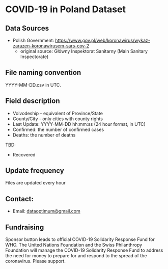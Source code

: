 # COVID-19 in Poland Dataset

## Data Sources

- Polish Government: https://www.gov.pl/web/koronawirus/wykaz-zarazen-koronawirusem-sars-cov-2
    - original source: Główny Inspektorat Sanitarny (Main Sanitary Inspectorate)

## File naming convention

YYYY-MM-DD.csv in UTC.

## Field description

- Voivodeship - equivalent of Province/State
- County/City - only cities with county rights
- Last Update: YYYY-MM-DD hh:mm:ss (24 hour format, in UTC)
- Confirmed: the number of confirmed cases
- Deaths: the number of deaths

TBD:

- Recovered

## Update frequency
Files are updated every hour

## Contact:<br>

* Email: dataoptimum@gmail.com

## Fundraising
Sponsor button leads to official COVID-19 Solidarity Response Fund for WHO. The United Nations Foundation and the Swiss Philanthropy Foundation will manage the COVID-19 Solidarity Response Fund to address the need for money to prepare for and respond to the spread of the coronavirus. Please support.

